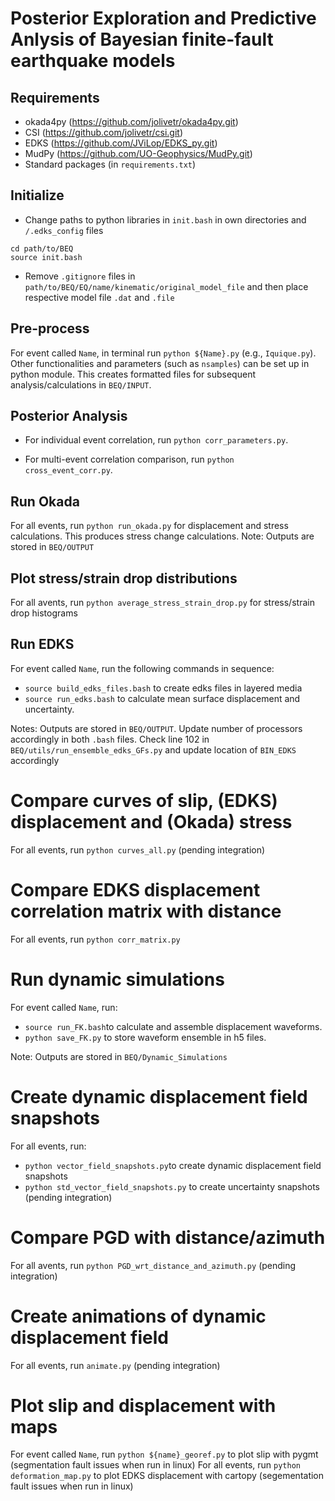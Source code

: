 # Posterior Exploration and Predictive Anlysis of Bayesian finite-fault earthquake models

## Requirements

* okada4py (https://github.com/jolivetr/okada4py.git)
* CSI (https://github.com/jolivetr/csi.git)
* EDKS (https://github.com/JViLop/EDKS_py.git)
* MudPy (https://github.com/UO-Geophysics/MudPy.git)
* Standard packages (in `requirements.txt`)

## Initialize

* Change paths to python libraries in `init.bash` in own directories and `/.edks_config` files

```
cd path/to/BEQ
source init.bash
```
* Remove `.gitignore` files in `path/to/BEQ/EQ/name/kinematic/original_model_file` and then place respective model file `.dat` and `.file`

## Pre-process

For event called `Name`, in terminal run `python ${Name}.py` (e.g., `Iquique.py`). Other functionalities and parameters (such as `nsamples`) can be set up in python module. 
This creates formatted files for subsequent analysis/calculations in `BEQ/INPUT`.
## Posterior Analysis

* For individual event correlation, run `python corr_parameters.py`.

* For multi-event correlation comparison, run `python cross_event_corr.py`. 

## Run Okada

For all events,  run `python run_okada.py` for displacement and stress calculations. This produces stress change calculations.
Note: Outputs are stored in `BEQ/OUTPUT`

## Plot stress/strain drop distributions

For all avents, run `python average_stress_strain_drop.py` for stress/strain drop histograms

 
## Run EDKS

For event called `Name`, run the following commands in sequence:
* `source build_edks_files.bash` to create edks files in layered media
* `source run_edks.bash` to calculate mean surface displacement and uncertainty.
 
Notes: Outputs are stored in `BEQ/OUTPUT`. Update number of processors accordingly in both `.bash` files. Check line 102 in `BEQ/utils/run_ensemble_edks_GFs.py` and update location of `BIN_EDKS` accordingly
 
# Compare curves of slip, (EDKS) displacement and (Okada) stress

For all events, run `python curves_all.py` (pending integration)

# Compare EDKS displacement correlation matrix with distance 

For all events, run `python corr_matrix.py`

# Run dynamic simulations

For event called `Name`, run:
*  `source run_FK.bash`to calculate and assemble displacement waveforms.
* `python save_FK.py` to store waveform ensemble in h5 files. 

Note: Outputs are stored in `BEQ/Dynamic_Simulations`


# Create dynamic displacement field snapshots

For all events, run:
* `python vector_field_snapshots.py`to create dynamic displacement field snapshots
* `python std_vector_field_snapshots.py` to create uncertainty snapshots (pending integration)

 
# Compare PGD with distance/azimuth

For all avents, run `python PGD_wrt_distance_and_azimuth.py` (pending integration)

# Create animations of dynamic displacement field

For all events, run `animate.py` (pending integration)

# Plot slip and displacement with maps

For event called `Name`, run `python ${name}_georef.py` to plot slip with pygmt (segmentation fault issues when run in linux)
For all events, run `python deformation_map.py` to plot EDKS displacement with cartopy (segementation fault issues when run in linux)






